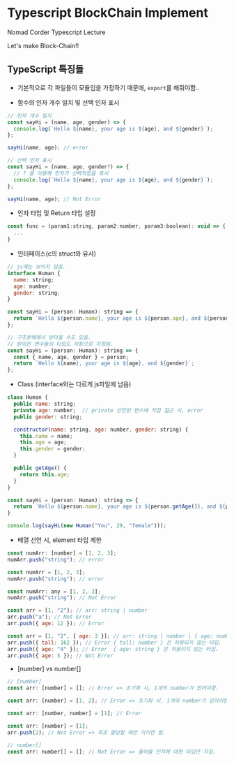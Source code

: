# Typescript BlockChain Implement

Nomad Corder Typescript Lecture

Let's make Block-Chain!!

## TypeScript 특징들

- 기본적으로 각 파일들이 모듈임을 가정하기 때문에, `export`를 해줘야함..

- 함수의 인자 개수 일치 및 선택 인자 표시

```javascript
// 인자 개수 일치
const sayHi = (name, age, gender) => {
  console.log(`Hello ${name}, your age is ${age}, and ${gender}`);
};

sayHi(name, age); // error

// 선택 인자 표시
const sayHi = (name, age, gender?) => {
  // ? 를 이용해 인자가 선택적임을 표시
  console.log(`Hello ${name}, your age is ${age}, and ${gender}`);
};

sayHi(name, age); // Not Error
```

- 인자 타입 및 Return 타입 설정

```javascript
const func = (param1:string, param2:number, param3:boolean): void => {
  ...
}
```

- 인터페이스(c의 struct와 유사)

```javascript
// js에는 보이지 않음.
interface Human {
  name: string;
  age: number;
  gender: string;
}

const sayHi = (person: Human): string => {
  return `Hello ${person.name}, your age is ${person.age}, and ${person.gender}`;
};

// 구조분해해서 받아올 수도 있음.
// 받아온 변수들의 타입도 자동으로 지정됨.
const sayHi = (person: Human): string => {
  const { name, age, gender } = person;
  return `Hello ${name}, your age is ${age}, and ${gender}`;
};
```

- Class (interface와는 다르게 js파일에 남음)

```javascript
class Human {
  public name: string;
  private age: number;  // private 선언된 변수에 직접 접근 시, error
  public gender: string;

  constructor(name: string, age: number, gender: string) {
    this.name = name;
    this.age = age;
    this.gender = gender;
  }

  public getAge() {
    return this.age;
  }
}

const sayHi = (person: Human): string => {
  return `Hello ${person.name}, your age is ${person.getAge()}, and ${person.gender}`;
}

console.log(sayHi(new Human("You", 29, "female")));
```

- 배열 선언 시, element 타입 제한

```javascript
const numArr: [number] = [1, 2, 3];
numArr.push("string"); // error

const numArr = [1, 2, 3];
numArr.push("string"); // error

const numArr: any = [1, 2, 3];
numArr.push("string"); // Not Error

const arr = [1, "2"]; // arr: string | number
arr.push("a"); // Not Error
arr.push({ age: 12 }); // Error

const arr = [1, "2", { age: 3 }]; // arr: string | number | { age: number }
arr.push({ tall: 162 }); // Error { tall: number } 은 허용되지 않는 타입.
arr.push({ age: "4" }); // Error  { age: string } 은 허용되지 않는 타입.
arr.push({ age: 5 }); // Not Error
```

- [number] vs number[]

```javascript
// [number]
const arr: [number] = []; // Error => 초기화 시, 1개의 number가 있어야함.

const arr: [number] = [1, 2]; // Error => 초기화 시, 1개의 number가 있어야함. 2개라서 에러.

const arr: [number, number] = [1]; // Error

const arr: [number] = [1];
arr.push(2); // Not Error => 최초 할당할 때만 지키면 됨.

// number[]
const arr: number[] = []; // Not Error => 들어올 인자에 대한 타입만 지정.
```
